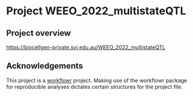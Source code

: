 # Project WEEO_2022_multistateQTL

## Project overview

https://biocellgen-private.svi.edu.au/WEEO_2022_multistateQTL


## Acknowledgements

This project is a [workflowr][] project. Making use of the workflowr package for reproducible analyses dictates certain structures for the project file.

[workflowr]: https://github.com/jdblischak/workflowr
